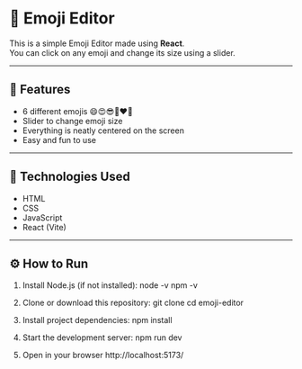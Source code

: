 # 🎨 Emoji Editor

This is a simple Emoji Editor made using **React**.  
You can click on any emoji and change its size using a slider.

---

## 🚀 Features
- 6 different emojis 😄😍😎🤩❤️🌸  
- Slider to change emoji size  
- Everything is neatly centered on the screen  
- Easy and fun to use  

---

## 🧩 Technologies Used
- HTML  
- CSS  
- JavaScript  
- React (Vite)

---

## ⚙️ How to Run
1. Install Node.js (if not installed):
node -v
npm -v

2. Clone or download this repository:
git clone <repo-link>
cd emoji-editor

3. Install project dependencies:
npm install

4. Start the development server:
npm run dev

5. Open in your browser
http://localhost:5173/

